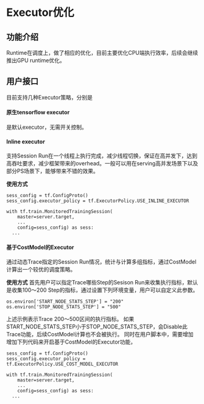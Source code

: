 # Executor优化
## 功能介绍
Runtime在调度上，做了相应的优化，目前主要优化CPU端执行效率，后续会继续推出GPU runtime优化。
## 用户接口
目前支持几种Executor策略，分别是

#### 原生tensorflow executor

是默认executor，无需开关控制。

#### Inline executor

支持Session Run在一个线程上执行完成，减少线程切换，保证在高并发下，达到高吞吐要求，减少框架带来的overhead。一般可以用在serving高并发场景下以及部分PS场景下，能够带来不错的效果。

**使用方式**
```
sess_config = tf.ConfigProto()
sess_config.executor_policy = tf.ExecutorPolicy.USE_INLINE_EXECUTOR

with tf.train.MonitoredTrainingSession(
    master=server.target,
    ...
    config=sess_config) as sess:
  ...
```

#### 基于CostModel的Executor

通过动态Trace指定的Session Run情况，统计与计算多组指标，通过CostModel计算出一个较优的调度策略。

**使用方式**
首先用户可以指定Trace哪些Step的Sesison Run来收集执行指标，默认是收集100～200 Step的指标，通过设置下列环境变量，用户可以自定义此参数。
```
os.environ['START_NODE_STATS_STEP'] = "200"
os.environ['STOP_NODE_STATS_STEP'] = "500"
```
上述示例表示Trace 200～500区间的执行指标。
如果START_NODE_STATS_STEP小于STOP_NODE_STATS_STEP，会Disable此Trace功能，后续CostModel计算也不会被执行。
同时在用户脚本中，需要增加增加下列代码来开启基于CostModel的Executor功能，
```
sess_config = tf.ConfigProto()
sess_config.executor_policy = tf.ExecutorPolicy.USE_COST_MODEL_EXECUTOR

with tf.train.MonitoredTrainingSession(
    master=server.target,
    ...
    config=sess_config) as sess:
  ...
```

